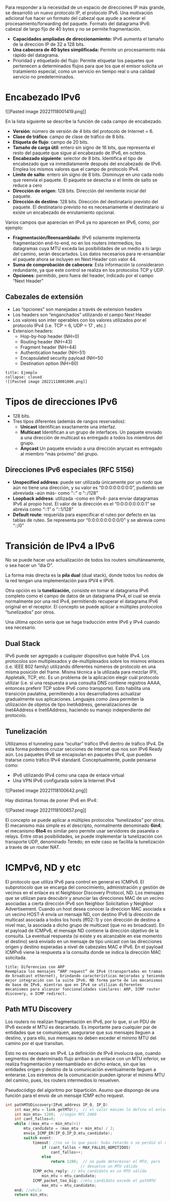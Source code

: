 Para responder a la necesidad de un espacio de direcciones IP más grande, se desarrolló un nuevo protocolo IP, el protocolo IPv6. Una motivación adicional fue hacer un formato del cabezal que ayude a acelerar el procesamiento/forwarding del paquete.
Formato del datagrama IPv6: cabezal de largo fijo de 40 bytes y no se permite fragmentación.
- **Capacidades ampliadas de direccionamiento:** IPv6 aumenta el tamaño de la dirección IP de 32 a 128 bits.
- **Una cabecera de 40 bytes simplificada:** Permite un procesamiento más rápido del datagrama.
- Prioridad y etiquetado del flujo: Permite etiquetar los paquetes que pertenecen a determinados flujos para que los que el emisor solicita un tratamiento especial, como un servicio en tiempo real o una calidad servicio no predeterminados.

# Encabezado IPv6
![[Pasted image 20221118001419.png]]

En la lista siguiente se describe la función de cada campo de encabezado.
- **Versión**: número de versión de 4 bits del protocolo de Internet = 6.
- **Clase de tráfico**: campo de clase de tráfico de 8 bits.
- **Etiqueta de flujo**: campo de 20 bits.
- **Tamaño de carga útil**: entero sin signo de 16 bits, que representa el resto del paquete que sigue al encabezado de IPv6, en octetos.
- **Encabezado siguiente**: selector de 8 bits. Identifica el tipo de encabezado que va inmediatamente después del encabezado de IPv6. Emplea los mismos valores que el campo de protocolo IPv4.
- **Límite de salto**: entero sin signo de 8 bits. Disminuye en uno cada nodo que reenvía el paquete. El paquete se desecha si el límite de salto se reduce a cero
- **Dirección de origen**: 128 bits. Dirección del remitente inicial del paquete. 
- **Dirección de destino**: 128 bits. Dirección del destinatario previsto del paquete. El destinatario previsto no es necesariamente el destinatario si existe un encabezado de enrutamiento opcional.

Varios campos que aparecían en IPv4 ya no aparecen en IPv6, como, por ejemplo:
- **Fragmentación/Reensamblado**: IPv6 solamente implementa fragmentación end-to-end, no en los routers intermedios; los datagramas cuya MTU exceda las posibilidades de un medio a lo largo del camino, serán descartados. Los datos necesarios para re-ensamblar el paquete ahora se incluyen en Next Header con valor 44.
- **Suma de comprobación de cabecera**: Esta información la consideraron redundante, ya que este control se realiza en los protocolos TCP y UDP.
- **Opciones**: permitido, pero fuera del header, indicado por el campo “Next Header”

## Cabezales de extensión
- Las “opciones” son manejadas a través de extension headers
- Los headers son “enganchados” utilizando el campo Next Header
- Los valores son inter operables con los valores utilizados por el protocolo IPv4 (i.e. TCP = 6, UDP = 17 , etc.)
- Extension headers:
	- Hop-by-hop header (NH=0)
	- Routing header (NH=43)
	- Fragment header (NH=44)
	- Authentication header (NH=51)
	- Encapsulated security payload (NH=50
	- Destination option (NH=60)

```ad-example
title: Ejemplo
collapse: closed
![[Pasted image 20221118001800.png]]
```

# Tipos de direcciones IPv6
- 128 bits.
- Tres tipos diferentes (además de rangos reservados):
	- **Unicast** Identifican exactamente una interfaz.
	- **Multicast** Identifican a un grupo de interfaces. Un paquete enviado a una dirección de multicast es entregado a todos los miembros del grupo.
	- **Anycast** Un paquete enviado a una dirección anycast es entregado al miembro “más próximo” del grupo.

## Direcciones IPv6 especiales (RFC 5156)
- **Unspecified address**: puede ser utilizada únicamente por un nodo que aún no tiene una dirección, y su valor es “0:0:0:0:0:0:0:0”, pudiendo ser abreviada -aún más- como “::” o “::/128”
- **Loopback address**: utilizada -como en IPv4- para enviar datagramas IPv6 al propio host. El valor de la dirección es el “0:0:0:0:0:0:0:1” se abrevia como “::1” o “::1/128”
- **Default route**: requerida para especificar el ruteo por defecto en las tablas de ruteo. Se representa por “0:0:0:0:0:0:0:0/0” y se abrevia como “::/0”

# Transición de IPv4 a IPv6

No se puede hacer una actualización de todos los routers simultáneamente, o sea hacer un “dia D”.

La forma más directa es la **pila dual** (dual stack), donde todos los nodos de la red tengan una implementación para IPV4 e IPV6.

Otra opción es la **tunelización,** consiste en tomar el datagrama IPv6 completo como el campo de datos de un datagrama IPv4, el cual se envía normalmente por una red IPv4, permitiendo recuperar el datagrama IPv6 original en el receptor. El concepto se puede aplicar a múltiples protocolos “tunelizados” por otros.

Una última opción sería que se haga traducción entre IPv6 y IPv4 cuando sea necesario.

## Dual Stack
IPv6 puede ser agregado a cualquier dispositivo que hable IPv4. 
Los protocolos son multiplexados y de-multiplexados sobre los mismos enlaces (i.e. IEEE 802 family) utilizando diferentes números de protocolo en una misma posición del frame.
Misma técnica a la utilizada para mezclar IPX, Appletalk, TCP, etc. 
Es un problema de la aplicación elegir cuál protocolo utilizar (i.e. si una respuesta a una consulta DNS contiene registros AAAA, entonces preferir TCP sobre IPv6 como transporte).
Esto habilita una transición paulatina, permitiendo a los desarrolladores actualizar gradualmente sus aplicaciones. 
Lenguajes como Java permiten la utilización de objetos de tipo InetAddress, generalizaciones de Inet4Address e Inet6Address, haciendo su manejo independiente del protocolo.

## Tunelización
Utilizamos el tunneling para “ocultar” tráfico IPv6 dentro de tráfico IPv4. De esta forma podemos cruzar secciones de Internet que nos son IPv6 Ready aún.
Los paquetes IPv6 se encapsulan en paquetes IPv4, que pueden tratarse como tráfico IPv4 standard. 
Conceptualmente, puede pensarse como:
- IPv6 utilizando IPv4 como una capa de enlace virtual
- Una VPN IPv6 configurada sobre la Internet IPv4

![[Pasted image 20221118100642.png]]

Hay distintas formas de poner IPv6 en IPv4:

![[Pasted image 20221118100657.png]]

El concepto se puede aplicar a múltiples protocolos “tunelizados” por otros. El mecanismo más simple es el descripto, normalmente denominado **6in4**; el mecanismo **6to4** es similar pero permite usar servidores de pasarela o relays. Entre otras posibilidades, se puede implementar la tunelización con transporte UDP, denominado Teredo; en este caso se facilita la tunelización a través de un router NAT.

# ICMPv6, ND y etc

El protocolo que utiliza IPv6 para control en general es ICMPv6. El subprotocolo que se encarga del conocimiento, administración y gestión de vecinos en el enlace es el Neighboor Discovery Protocol, ND. Los mensajes que se utilizan para descubrir y anunciar las direcciones MAC de un vecino asociadas a cierta dirección IPv6 son Neighbor Solicitation y Neighbor Advertisement. Cuando un host desea conocer la direccion MAC asociada a un vecino HOST-A envía un mensaje ND, con destino IPv6 la dirección de multicast asociada a todos los hosts (ff02::1) y con dirección de destino a nivel mac, la asociada a dicho grupo de multicast (que no es broadcast). En el payload de ICMPv6, el mensaje ND contiene la dirección objetivo de la consulta. La eventual respuesta (si existe y es alcanzable en ese momento el destino) será enviado en un mensaje de tipo unicast con las direcciones origen y destino esperadas a nivel de cabezales MAC e IPv6. En el payload ICMPv6 viene la respuesta a la consulta donde se indica la dirección MAC solicitada.

```ad-info
title: Diferencias con ARP
Reemplaza los mensajes “ARP request” de IPv4 (transportados en tramas de broadcast ethernet), brindando características mejoradas y teniendo mejor integración con la suite IPv6. ND forma parte de los mecanismos de base de IPv6, mientras que en IPv4 se utilizan diferentes mecanismos para alcanzar funcionalidades similares: ARP, ICMP router discovery, e ICMP redirect.
```


## Path MTU Discovery

Los routers no realizan fragmentación en IPv6, por lo que, si un PDU de IPv6 excede el MTU es descartado. Es importante para cualquier par de entidades que se comuniquen, asegurarse que sus mensajes lleguen a destino, y para ello, sus mensajes no deben exceder el mínimo MTU del camino por el que transitan.

Esto no es necesario en IPv4. La definición de IPv4 involucra que, cuando segmentos de determinado flujo arriban a un enlace con un MTU inferior, se realiza fragmentación y reensamblado en dicho enlace, sin que las entidades origen y destino de la comunicación eventualmente lleguen a enterarse. Los extremos de la comunicación pueden ignorar el mínimo MTU del camino, pues, los routers intermedios lo resuelven.

Pseudocódigo del algoritmo por bipartición. Asumo que dispongo de una función para el envío de un mensaje ICMP echo request.
```c
int pathMTUDiscovery(IPv6_address IP_O, IP_D)
	int max_mtu = link.getMTU();  // el valor máximo lo define el enlace 
	int min_mtu= 1280;  //según RFC 2460 
	int cant_fallos=0; 
	while ((max_mtu – min_mtu)>1) 
		mtu_candidato = (max_mtu + min_mtu) / 2; 
		envio_ICMP_ER(IP_O,IP_D,mtu_candidato); 
		switch event: 
			timeout: //no se lo que pasó: hubo retardo o se perdió el mensaje 
				if (cant_fallos < MAX_FALLOS_ADMITIDOS) 
					cant_fallos++; 
				else 
					return 1280;  // no pude determinar el MTU, pero 
								 // devuelvo un MTU válido 
			ICMP_echo_reply: // mtu_candidato es un MTU válido 
				min_mtu = mtu_candidato; 
			ICMP_packet_too_big: //mtu_candidato excede el pathMTU 
				max_mtu = mtu_candidato; 
	end; //while
	return min_mtu;
```
